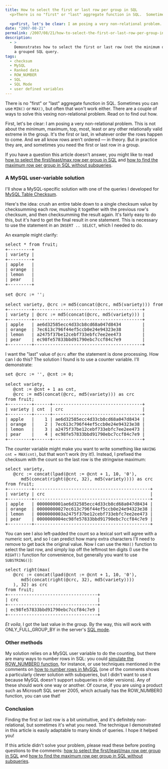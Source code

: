 ```yaml
---
title: How to select the first or last row per group in SQL
  <p>There is no "first" or "last" aggregate function in SQL.  Sometimes you can use <code>MIN()</code> or <code>MAX()</code>, but often that won't work either. There are a couple of ways to solve this vexing non-relational problem.</p>
  
  <p>First, let's be clear: I am posing a very non-relational problem.  This is not about the minimum, maximum, top, most, least or any other relationally valid extreme in the group.  It's the first or last, in whatever order the rows happen to come.  And we all know rows aren't ordered -- in theory.  But in practice they are, and sometimes you need the first or last row in a group.  This article shows how.</p>
date: "2007-08-21"
permalink: /2007/08/21/how-to-select-the-first-or-last-row-per-group-in-sql/
description:
  - >
    Demonstrates how to select the first or last row (not the minimum or maximum) in
    a grouped SQL query.
tags:
  - checksum
  - MySQL
  - Ranked data
  - ROW_NUMBER
  - SQL
  - SQL Mode
  - user defined variables
---
```

There is no "first" or "last" aggregate function in SQL. Sometimes you can use `MIN()` or `MAX()`, but often that won't work either. There are a couple of ways to solve this vexing non-relational problem. Read on to find out how.

First, let's be clear: I am posing a very non-relational problem. This is not about the minimum, maximum, top, most, least or any other relationally valid extreme in the group. It's the first or last, in whatever order the rows happen to come. And we all know rows aren't ordered &#8212; in theory. But in practice they are, and sometimes you need the first or last row in a group.

If you have a question this article doesn't answer, you might like to read [how to select the first/least/max row per group in SQL][1] and [how to find the maximum row per group in SQL without subqueries][2].

### A MySQL user-variable solution

I'll show a MySQL-specific solution with one of the queries I developed for [MySQL Table Checksum][3].

Here's the idea: crush an entire table down to a single checksum value by checksumming each row, mushing it together with the previous row's checksum, and then checksumming the result again. It's fairly easy to do this, but it's hard to get the final result in one statement. This is necessary to use the statement in an `INSERT .. SELECT`, which I needed to do.

An example might clarify:

<pre>select * from fruit;
+---------+
| variety |
+---------+
| apple   | 
| orange  | 
| lemon   | 
| pear    | 
+---------+

set @crc := '';

select variety, @crc := md5(concat(@crc, md5(variety))) from fruit;
+---------+-----------------------------------------+
| variety | @crc := md5(concat(@crc, md5(variety))) |
+---------+-----------------------------------------+
| apple   | ae6d32585ecc4d33cb8cd68a047d8434        | 
| orange  | 7ec613c796f44ef5ccb0e24e94323e38        | 
| lemon   | a2475f37be12cebf733ebfc7ee2ee473        | 
| pear    | ec98fe57833bbd91790ebc7ccf84c7e9        | 
+---------+-----------------------------------------+</pre>

I want the "last" value of `@crc` after the statement is done processing. How can I do this? The solution I found is to use a counter variable. I'll demonstrate:

<pre>set @crc := '', @cnt := 0;

select variety,
   @cnt := @cnt + 1 as cnt,
   @crc := md5(concat(@crc, md5(variety))) as crc
from fruit;
+---------+------+----------------------------------+
| variety | cnt  | crc                              |
+---------+------+----------------------------------+
| apple   |    1 | ae6d32585ecc4d33cb8cd68a047d8434 | 
| orange  |    2 | 7ec613c796f44ef5ccb0e24e94323e38 | 
| lemon   |    3 | a2475f37be12cebf733ebfc7ee2ee473 | 
| pear    |    4 | ec98fe57833bbd91790ebc7ccf84c7e9 | 
+---------+------+----------------------------------+</pre>

The counter variable might make you want to write something like `HAVING cnt = MAX(cnt)`, but that won't work (try it!). Instead, I prefixed the checksum with the count so the last row is the stringwise maximum:

<pre>select variety,
   @crc := concat(lpad(@cnt := @cnt + 1, 10, '0'),
      md5(concat(right(@crc, 32), md5(variety)))) as crc
from fruit;
+---------+--------------------------------------------+
| variety | crc                                        |
+---------+--------------------------------------------+
| apple   | 0000000001ae6d32585ecc4d33cb8cd68a047d8434 | 
| orange  | 00000000027ec613c796f44ef5ccb0e24e94323e38 | 
| lemon   | 0000000003a2475f37be12cebf733ebfc7ee2ee473 | 
| pear    | 0000000004ec98fe57833bbd91790ebc7ccf84c7e9 | 
+---------+--------------------------------------------+
</pre>

You can see I also left-padded the count so a lexical sort will agree with a numeric sort, and so I can predict how many extra characters I'll need to remove to get back the original value. Now I can use the `MAX()` function to select the last row, and simply lop off the leftmost ten digits (I use the `RIGHT()` function for convenience, but generally you want to use `SUBSTRING()`):

<pre>select right(max(
   @crc := concat(lpad(@cnt := @cnt + 1, 10, '0'),
      md5(concat(right(@crc, 32), md5(variety))))
   ), 32) as crc
from fruit;
+----------------------------------+
| crc                              |
+----------------------------------+
| ec98fe57833bbd91790ebc7ccf84c7e9 | 
+----------------------------------+</pre>

*Et voila*, I got the last value in the group. By the way, this will work with ONLY\_FULL\_GROUP_BY in the server's [SQL mode][4].

### Other methods

My solution relies on a MySQL user variable to do the counting, but there are many ways to number rows in SQL: you could [simulate the ROW_NUMBER() function][5], for instance, or use techniques mentioned in the comments on [how to number rows in MySQL][6] (one of the comments shows a particularly clever solution with subqueries, but I didn't want to use it because MySQL doesn't support subqueries in older versions). Any of these should work one way or another. Of course, if you are using a product such as Microsoft SQL server 2005, which actually has the ROW_NUMBER() function, you can use that!

### Conclusion

Finding the first or last row is a bit unintuitive, and it's definitely non-relational, but sometimes it's what you need. The technique I demonstrated in this article is easily adaptable to many kinds of queries. I hope it helped you!

If this article didn't solve your problem, please read these before posting questions to the comments: [how to select the first/least/max row per group in SQL][1] and [how to find the maximum row per group in SQL without subqueries][2].

 [1]: /blog/2006/12/07/how-to-select-the-firstleastmax-row-per-group-in-sql/
 [2]: /blog/2007/03/14/how-to-find-the-max-row-per-group-in-sql-without-subqueries/
 [3]: http://code.google.com/p/maatkit
 [4]: http://dev.mysql.com/doc/refman/5.0/en/server-sql-mode.html
 [5]: /blog/2005/09/27/simulating-the-sql-row_number-function/
 [6]: /blog/2006/12/02/how-to-number-rows-in-mysql/
